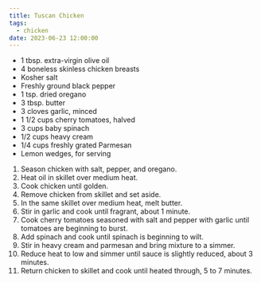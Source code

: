 ```yaml
---
title: Tuscan Chicken
tags:
  - chicken
date: 2023-06-23 12:00:00
---
```


- 1 tbsp. extra-virgin olive oil
- 4 boneless skinless chicken breasts
- Kosher salt
- Freshly ground black pepper
- 1 tsp. dried oregano
- 3 tbsp. butter
- 3 cloves garlic, minced
- 1 1/2 cups cherry tomatoes, halved
- 3 cups baby spinach
- 1/2 cups heavy cream
- 1/4 cups freshly grated Parmesan
- Lemon wedges, for serving

1. Season chicken with salt, pepper, and oregano. 
1. Heat oil in skillet over medium heat.
1. Cook chicken until golden.
1. Remove chicken from skillet and set aside. 
1. In the same skillet over medium heat, melt butter. 
1. Stir in garlic and cook until fragrant, about 1 minute.
1. Cook cherry tomatoes seasoned with salt and pepper with garlic until tomatoes are beginning to burst.
1. Add spinach and cook until spinach is beginning to wilt. 
1. Stir in heavy cream and parmesan and bring mixture to a simmer. 
1. Reduce heat to low and simmer until sauce is slightly reduced, about 3 minutes.
1. Return chicken to skillet and cook until heated through, 5 to 7 minutes. 
